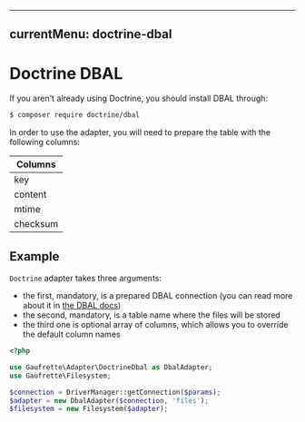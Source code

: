---
currentMenu: doctrine-dbal
--------------------------

# Doctrine DBAL

If you aren't already using Doctrine, you should install DBAL through:

```bash
$ composer require doctrine/dbal
```

In order to use the adapter, you will need to prepare the table with the following columns:

| Columns  |
|----------|
| key      |
| content  |
| mtime    |
| checksum |

## Example

`Doctrine` adapter takes three arguments:
  * the first, mandatory, is a prepared DBAL connection (you can read more about it in [the DBAL docs](http://doctrine-orm.readthedocs.org/projects/doctrine-dbal/en/latest/reference/configuration.html))
  * the second, mandatory, is a table name where the files will be stored
  * the third one is optional array of columns, which allows you to override the default column names

```php
<?php

use Gaufrette\Adapter\DoctrineDbal as DbalAdapter;
use Gaufrette\Filesystem;

$connection = DriverManager::getConnection($params);
$adapter = new DbalAdapter($connection, 'files');
$filesystem = new Filesystem($adapter);
```
